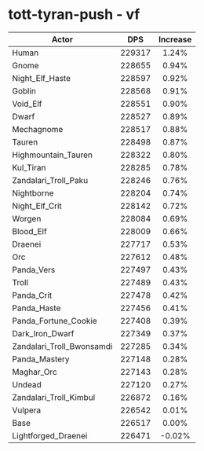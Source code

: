 # tott-tyran-push - vf
| Actor | DPS | Increase |
|---|:---:|:---:|
|Human|229317|1.24%|
|Gnome|228655|0.94%|
|Night_Elf_Haste|228597|0.92%|
|Goblin|228568|0.91%|
|Void_Elf|228551|0.90%|
|Dwarf|228527|0.89%|
|Mechagnome|228517|0.88%|
|Tauren|228498|0.87%|
|Highmountain_Tauren|228322|0.80%|
|Kul_Tiran|228285|0.78%|
|Zandalari_Troll_Paku|228246|0.76%|
|Nightborne|228204|0.74%|
|Night_Elf_Crit|228142|0.72%|
|Worgen|228084|0.69%|
|Blood_Elf|228009|0.66%|
|Draenei|227717|0.53%|
|Orc|227612|0.48%|
|Panda_Vers|227497|0.43%|
|Troll|227489|0.43%|
|Panda_Crit|227478|0.42%|
|Panda_Haste|227456|0.41%|
|Panda_Fortune_Cookie|227408|0.39%|
|Dark_Iron_Dwarf|227349|0.37%|
|Zandalari_Troll_Bwonsamdi|227285|0.34%|
|Panda_Mastery|227148|0.28%|
|Maghar_Orc|227143|0.28%|
|Undead|227120|0.27%|
|Zandalari_Troll_Kimbul|226872|0.16%|
|Vulpera|226542|0.01%|
|Base|226517|0.00%|
|Lightforged_Draenei|226471|-0.02%|
